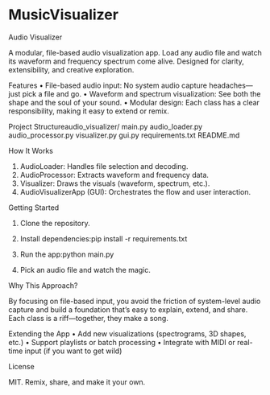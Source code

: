 # MusicVisualizer

Audio Visualizer

A modular, file-based audio visualization app. Load any audio file and watch its waveform and frequency spectrum come alive. Designed for clarity, extensibility, and creative exploration.

Features
 • File-based audio input: No system audio capture headaches—just pick a file and go.
 • Waveform and spectrum visualization: See both the shape and the soul of your sound.
 • Modular design: Each class has a clear responsibility, making it easy to extend or remix.

Project Structureaudio_visualizer/
  main.py
  audio_loader.py
  audio_processor.py
  visualizer.py
  gui.py
  requirements.txt
  README.md

How It Works
 1. AudioLoader: Handles file selection and decoding.
 2. AudioProcessor: Extracts waveform and frequency data.
 3. Visualizer: Draws the visuals (waveform, spectrum, etc.).
 4. AudioVisualizerApp (GUI): Orchestrates the flow and user interaction.

Getting Started
 1. Clone the repository.
 2. Install dependencies:pip install -r requirements.txt

 3. Run the app:python main.py

 4. Pick an audio file and watch the magic.

Why This Approach?

By focusing on file-based input, you avoid the friction of system-level audio capture and build a foundation that’s easy to explain, extend, and share. Each class is a riff—together, they make a song.

Extending the App
 • Add new visualizations (spectrograms, 3D shapes, etc.)
 • Support playlists or batch processing
 • Integrate with MIDI or real-time input (if you want to get wild)

License

MIT. Remix, share, and make it your own.
